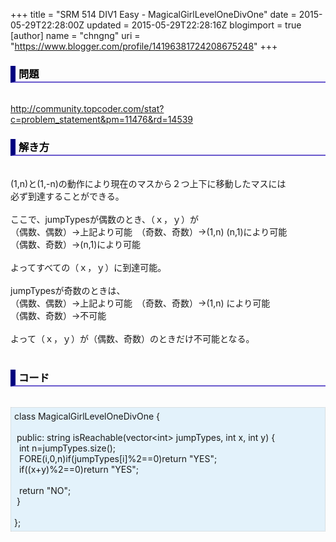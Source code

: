 +++
title = "SRM 514 DIV1 Easy - MagicalGirlLevelOneDivOne"
date = 2015-05-29T22:28:00Z
updated = 2015-05-29T22:28:16Z
blogimport = true 
[author]
	name = "chngng"
	uri = "https://www.blogger.com/profile/14196381724208675248"
+++

<div dir="ltr" style="text-align: left;" trbidi="on"><h3 style="border-bottom: 2px solid slateblue; border-left: 8px solid navy; color: black; padding: 0px 0px 1px 5px;">問題 <br /></h3><br /><a href="http://community.topcoder.com/stat?c=problem_statement&amp;pm=11476&amp;rd=14539" target="_blank">http://community.topcoder.com/stat?c=problem_statement&amp;pm=11476&amp;rd=14539</a><br /><h3 style="border-bottom: 2px solid slateblue; border-left: 8px solid navy; color: black; padding: 0px 0px 1px 5px;">解き方 </h3><br />(1,n)と(1,-n)の動作により現在のマスから２つ上下に移動したマスには<br />必ず到達することができる。<br /><br />ここで、jumpTypesが偶数のとき、（ｘ，ｙ）が<br />（偶数、偶数）→上記より可能　（奇数、奇数）→(1,n) (n,1)により可能<br />（偶数、奇数）→(n,1)により可能<br /><br />よってすべての（ｘ，ｙ）に到達可能。<br /><br />jumpTypesが奇数のときは、<br />（偶数、偶数）→上記より可能　（奇数、奇数）→(1,n) により可能<br />（偶数、奇数）→不可能<br /><br />よって（ｘ，ｙ）が（偶数、奇数）のときだけ不可能となる。<br /><div><br /></div><h3 style="border-bottom: 2px solid slateblue; border-left: 8px solid navy; color: black; padding: 0px 0px 1px 5px;">コード </h3><br /><div style="background-color: #e3f2fb; border: 1px dotted #CCCCCC; padding: 5px;">class MagicalGirlLevelOneDivOne {<br /><br /><span class="Apple-tab-span" style="white-space: pre;"> </span>public: string isReachable(vector&lt;int&gt; jumpTypes, int x, int y) {<br /><span class="Apple-tab-span" style="white-space: pre;">  </span>int n=jumpTypes.size();<br /><span class="Apple-tab-span" style="white-space: pre;">  </span>FORE(i,0,n)if(jumpTypes[i]%2==0)return "YES";<br /><span class="Apple-tab-span" style="white-space: pre;">  </span>if((x+y)%2==0)return "YES";<br /><br /><span class="Apple-tab-span" style="white-space: pre;">  </span>return "NO";<br /><span class="Apple-tab-span" style="white-space: pre;"> </span>}<br /><br />};</div></div>
